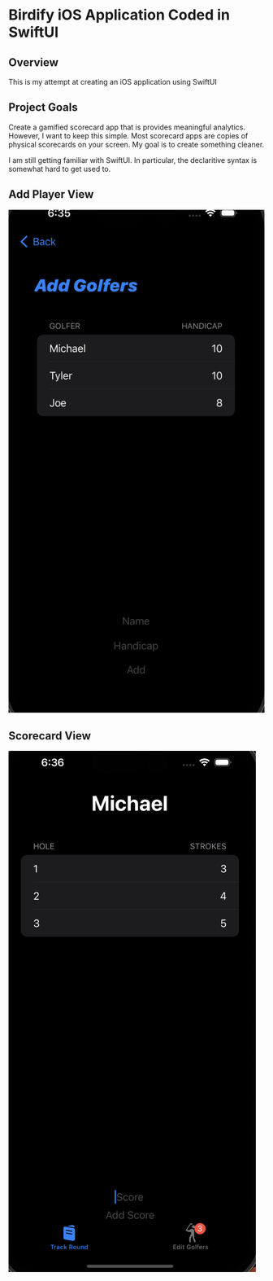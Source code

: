 # Birdify iOS Application Coded in SwiftUI

## Overview
This is my attempt at creating an iOS application using SwiftUI

## Project Goals
Create a gamified scorecard app that is provides meaningful analytics. However, I want to keep this simple. Most scorecard apps are copies of physical scorecards on your screen. My goal is to create something cleaner. 

I am still getting familiar with SwiftUI. In particular, the declaritive syntax is somewhat hard to get used to. 

## Add Player View
<img src="/images/addGolfer.png">

## Scorecard View
<img src="/images/scoreCard.png">
